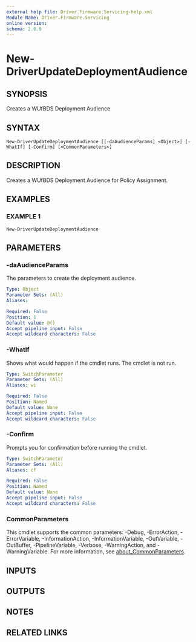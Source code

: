 ```yaml
---
external help file: Driver.Firmware.Servicing-help.xml
Module Name: Driver.Firmware.Servicing
online version:
schema: 2.0.0
---
```


# New-DriverUpdateDeploymentAudience

## SYNOPSIS
Creates a WUfBDS Deployment Audience

## SYNTAX

```
New-DriverUpdateDeploymentAudience [[-daAudienceParams] <Object>] [-WhatIf] [-Confirm] [<CommonParameters>]
```

## DESCRIPTION
Creates a WUfBDS Deployment Audience for Policy Assignment.

## EXAMPLES

### EXAMPLE 1
```
New-DriverUpdateDeploymentAudience
```

## PARAMETERS

### -daAudienceParams
The parameters to create the deployment audience.

```yaml
Type: Object
Parameter Sets: (All)
Aliases:

Required: False
Position: 1
Default value: @{}
Accept pipeline input: False
Accept wildcard characters: False
```

### -WhatIf
Shows what would happen if the cmdlet runs.
The cmdlet is not run.

```yaml
Type: SwitchParameter
Parameter Sets: (All)
Aliases: wi

Required: False
Position: Named
Default value: None
Accept pipeline input: False
Accept wildcard characters: False
```

### -Confirm
Prompts you for confirmation before running the cmdlet.

```yaml
Type: SwitchParameter
Parameter Sets: (All)
Aliases: cf

Required: False
Position: Named
Default value: None
Accept pipeline input: False
Accept wildcard characters: False
```

### CommonParameters
This cmdlet supports the common parameters: -Debug, -ErrorAction, -ErrorVariable, -InformationAction, -InformationVariable, -OutVariable, -OutBuffer, -PipelineVariable, -Verbose, -WarningAction, and -WarningVariable. For more information, see [about_CommonParameters](http://go.microsoft.com/fwlink/?LinkID=113216).

## INPUTS

## OUTPUTS

## NOTES

## RELATED LINKS
